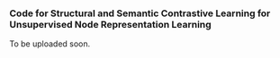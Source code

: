 ### Code for Structural and Semantic Contrastive Learning for Unsupervised Node Representation Learning
To be uploaded soon.
